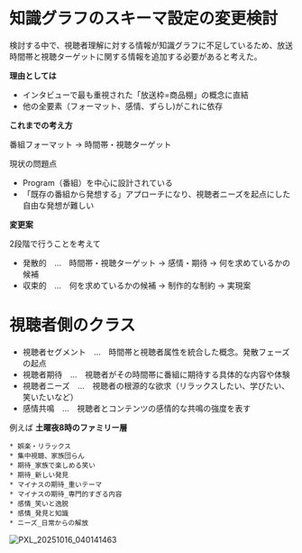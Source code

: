 # 知識グラフのスキーマ設定の変更検討

検討する中で、視聴者理解に対する情報が知識グラフに不足しているため、放送時間帯と視聴ターゲットに関する情報を追加する必要があると考えた。

**理由としては**

* インタビューで最も重視された「放送枠=商品棚」の概念に直結
* 他の全要素（フォーマット、感情、ずらし)がこれに依存

**これまでの考え方**

番組フォーマット → 時間帯・視聴ターゲット

現状の問題点

* Program（番組）を中心に設計されている
* 「既存の番組から発想する」アプローチになり、視聴者ニーズを起点にした自由な発想が難しい

**変更案**

2段階で行うことを考えて

* 発散的　…　時間帯・視聴ターゲット → 感情・期待 → 何を求めているかの候補
* 収束的　…　何を求めているかの候補 → 制作的な制約 → 実現案

# 視聴者側のクラス

* 視聴者セグメント　…　時間帯と視聴者属性を統合した概念。発散フェーズの起点
* 視聴者期待　…　視聴者がその時間帯に番組に期待する具体的な内容や体験
* 視聴者ニーズ　…　視聴者の根源的な欲求（リラックスしたい、学びたい、笑いたいなど）
* 感情共鳴　…　視聴者とコンテンツの感情的な共鳴の強度を表す

例えば
**土曜夜8時のファミリー層**

    * 娯楽・リラックス
    * 集中視聴、家族団らん
    * 期待_家族で楽しめる笑い
    * 期待_新しい発見
    * マイナスの期待_重いテーマ
    * マイナスの期待_専門的すぎる内容    
    * 感情_笑いと逸脱
    * 感情_発見と知識
    * ニーズ_日常からの解放

![PXL_20251016_040141463](https://github.com/user-attachments/assets/7677723c-9cb6-43c2-9237-572cb4780478)



